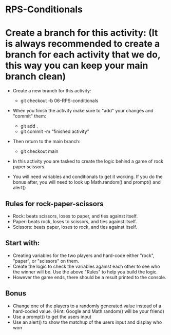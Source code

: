 # RPS-Conditionals

# Create a branch for this activity: (It is always recommended to create a branch for each activity that we do, this way you can keep your main branch clean)
- Create a new branch for this activity:
    - git checkout -b 06-RPS-conditionals 
- When you finish the activity make sure to "add" your changes and "commit" them:
    - git add .
    - git commit -m "finished activity"
- Then return to the main branch:
    - git checkout main


- In this activity you are tasked to create the logic behind a game of rock paper scissors.
- You will need variables and conditionals to get it working. If you do the bonus after, you will need to look up Math.random() and prompt() and alert()

## Rules for rock-paper-scissors

* Rock: beats scissors, loses to paper, and ties against itself.
* Paper: beats rock, loses to scissors, and ties against itself.
* Scissors: beats paper, loses to rock, and ties against itself.

## Start with:

- Creating variables for the two players and hard-code either "rock", "paper", or "scissors" on them.
- Create the logic to check the variables against each other to see who the winner will be. Use the above "Rules" to help you build the logic.
- However the game ends, there should be a result printed to the console.

## Bonus
- Change one of the players to a randomly generated value instead of a hard-coded value. (Hint: Google and Math.random() will be your friend)
- Use a prompt() to get the users input 
- Use an alert() to show the matchup of the users input and display who won



